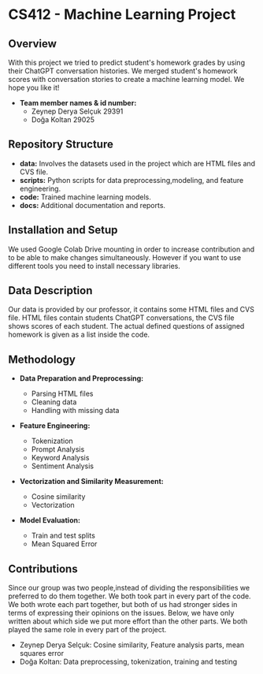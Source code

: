 # CS412 - Machine Learning Project

## Overview
With this project we tried to predict student's homework grades by using their ChatGPT conversation histories. We merged student's homework scores with conversation stories to create a machine learning model. We hope you like it!

- **Team member names & id number:**
  - Zeynep Derya Selçuk 29391
  - Doğa Koltan 29025

## Repository Structure
- **data:** Involves the datasets used in the project which are HTML files and CVS file.
- **scripts:** Python scripts for data preprocessing,modeling, and feature engineering.
- **code:** Trained machine learning models.
- **docs:** Additional documentation and reports.

## Installation and Setup
We used Google Colab Drive mounting in order to increase contribution and to be able to make changes simultaneously. However if you want to use different tools you need to install necessary libraries.

## Data Description
Our data is provided by our professor, it contains some HTML files and CVS file. HTML files contain students ChatGPT conversations, the CVS file shows scores of each student. The actual defined questions of assigned homework is given as a list inside the code.

## Methodology
- **Data Preparation and Preprocessing:**
  - Parsing HTML files
  - Cleaning data
  - Handling with missing data

- **Feature Engineering:**
  - Tokenization
  - Prompt Analysis
  - Keyword Analysis
  - Sentiment Analysis

- **Vectorization and Similarity Measurement:**
  - Cosine similarity
  - Vectorization

- **Model Evaluation:**
  - Train and test splits
  - Mean Squared Error 

## Contributions
Since our group was two people,instead of dividing the responsibilities we preferred to do them together. We both took part in every part of the code. We both wrote each part together, but both of us had stronger sides in terms of expressing their opinions on the issues. Below, we have only written about which side we put more effort than the other parts. We both played the same role in every part of the project.

- Zeynep Derya Selçuk: Cosine similarity, Feature analysis parts, mean squares error
- Doğa Koltan: Data preprocessing, tokenization, training and testing
